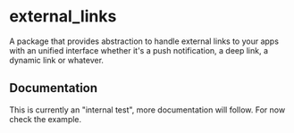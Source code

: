 # external_links

A package that provides abstraction to handle external links to your apps with an unified interface whether it's a push notification, a deep link, a dynamic link or whatever.

## Documentation
This is currently an "internal test", more documentation will follow. For now check the example.